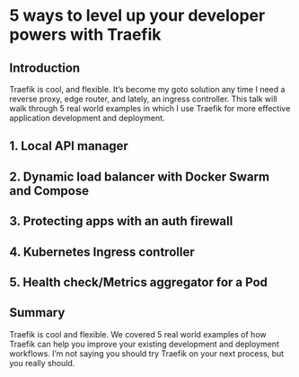 # 5 ways to level up your developer powers with Traefik

## Introduction
Traefik is cool, and flexible. It’s become my goto solution any time I need a reverse proxy, edge router, and lately, an ingress controller. This talk will walk through 5 real world examples in which I use Traefik for more effective application development and deployment.

## 1. Local API manager

## 2. Dynamic load balancer with Docker Swarm and Compose

## 3. Protecting apps with an auth firewall

## 4. Kubernetes Ingress controller 

## 5. Health check/Metrics aggregator for a Pod

## Summary
Traefik is cool and flexible. We covered 5 real world examples of how Traefik can help you improve your existing development and deployment workflows. I’m not saying you should try Traefik on your next process, but you really should.
